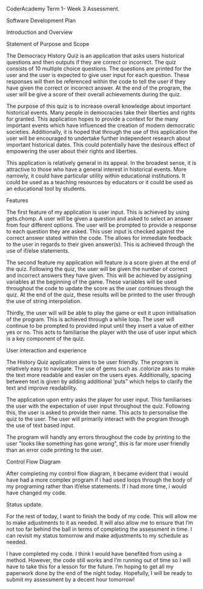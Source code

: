 CoderAcademy Term 1- Week 3 Assessment. 

Software Development Plan 

Introduction and Overview 

Statement of Purpose and Scope 

The Democracy History Quiz is an application that asks users historical questions and then outputs if they are correct or incorrect. The quiz consists of 10 multiple choice questions. The questions are printed for the user and the user is expected to give user input for each question. These responses will then be referenced within the code to tell the user if they have given the correct or incorrect answer.  At the end of the program, the user will be give a score of their overall achievements during the quiz. 

The purpose of this quiz is to increase overall knowledge about important historical events. Many people in democracies take their liberties and rights for granted. This application hopes to provide a context for the many important events which have influenced the creation of modern democratic societies.  Additionally, it is hoped that through the use of this application the user will be encouraged to undertake further independent research about important historical dates. This could potentially have the desirous effect of empowering the user about their rights and liberties. 

This application is relatively general in its appeal. In the broadest sense, it is attractive to those who have a general interest in historical events. More narrowly, it could have particular utility within educational institutions. It could be used as a teaching resources by educators or it could be used as an educational tool by students. 

Features 

The first feature of my application is user input. This is achieved by using gets.chomp. A user will be given a question and asked to select an answer from four different options. The user will be prompted to provide a response to each question they are asked. This user input is checked against the correct answer stated within the code. The allows for immediate feedback to the user in regards to their given answer(s). This is achieved through the use of if/else statements. 

The second feature my application will feature is a score given at the end of the quiz. Following the quiz, the user will be given the number of correct and incorrect answers they have given. This will be achieved by assigning variables at the beginning of the game. These variables will be used throughout the code to update the score as the user continues through the quiz. At the end of the quiz, these results will be printed to the user through the use of string interpolation. 

Thirdly, the user will will be able to play the game or exit it upon initialisation of the program. This is achieved through a while loop. The user will continue to be prompted to provided input until they insert a value of either yes or no. This acts to familiarise the player with the use of user input which is a key component of the quiz. 

User interaction and experience 

The History Quiz application aims to be user friendly. The program is relatively easy to navigate. The use of gems such as .colorize asks to make the text more readable and easier on the users eyes. Additionally, spacing between text is given by adding additional ‘puts” which helps to clarify the text and improve readability. 

The application upon entry asks the player for user input. This familiarises the user with the expectation of user input throughout the quiz. Following this, the user is asked to provide their name. This acts to personalise the quiz to the user. The user will primarily interact with the program through the use of text based input. 

The program will handly any errors throughout the code by printing to the user "looks like something has gone wrong", this is far more user friendly than an error code printing to the user. 


Control Flow Diagram 

After completing my control flow diagram, it became evident that i would have had a more complex program if i had used loops through the body of my programing rather than if/else statements. If i had more time, i would have changed my code. 

















Status update.

For the rest of today, I want to finish the body of my code. This will allow me to make adjustments to it as needed. It will also allow me to ensure that I’m not too far behind the ball in terms of completing the assessment in time. I can revisit my status tomorrow and make adjustments to my schedule as needed. 

I have completed my code. I think I would have benefited from using a method. However, the code still works and I’m running out of time so I will have to take this for a lesson for the future. I’m hoping to get all my paperwork done by the end of the night today. Hopefully, I will be ready to submit my assessment by a decent hour tomorrow! 
